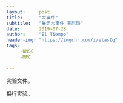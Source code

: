 ```yaml
---
layout:     post
title:      "大事件"
subtitle:   "暴走大事件 王尼玛"
date:       2019-07-28
author:     "El Tiempo"
header-img: "https://imgchr.com/i/elasZq"
tags:
     -UNSC
     -MPC
     
---
```


实验文件。  

换行实验。


